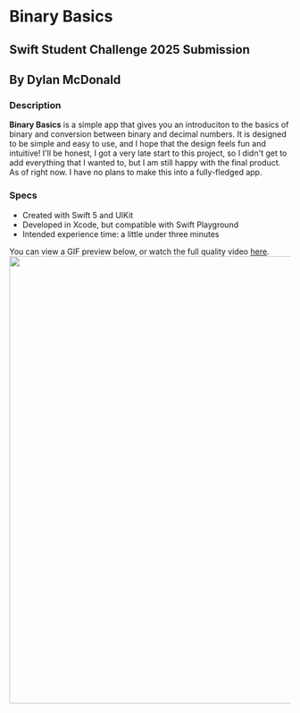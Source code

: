 # Binary Basics
## Swift Student Challenge 2025 Submission
## By Dylan McDonald

### Description
**Binary Basics** is a simple app that gives you an introduciton to the basics of binary and conversion between binary and decimal numbers. It is designed to be simple and easy to use, and I hope that the design feels fun and intuitive! I'll be honest, I got a very late start to this project, so I didn't get to add everything that I wanted to, but I am still happy with the final product. As of right now. I have no plans to make this into a fully-fledged app.

### Specs
- Created with Swift 5 and UIKit
- Developed in Xcode, but compatible with Swift Playground
- Intended experience time: a little under three minutes

You can view a GIF preview below, or watch the full quality video [here](https://www.youtube.com/watch?v=TaPl-5Srlq4).
<img src="/Resources/Videos/BinaryBasicsGIF.gif" height="800">

